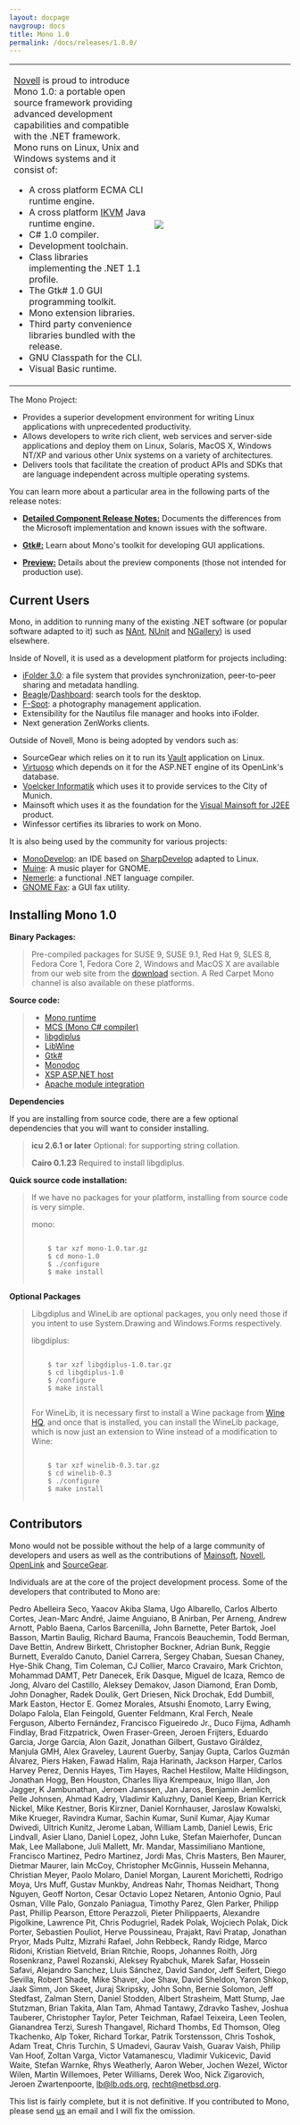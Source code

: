 ```yaml
---
layout: docpage
navgroup: docs
title: Mono 1.0
permalink: /docs/releases/1.0.0/
---
```


<table>
<col width="50%" />
<col width="50%" />
<tbody>
<tr class="odd">
<td align="left"><p><a href="http://www.novell.com">Novell</a> is proud to introduce Mono 1.0: a portable open source framework providing advanced development capabilities and compatible with the .NET framework. Mono runs on Linux, Unix and Windows systems and it consist of:</p>
<ul>
<li>A cross platform ECMA CLI runtime engine.</li>
<li>A cross platform <a href="http://www.ikvm.net">IKVM</a> Java runtime engine.</li>
<li>C# 1.0 compiler.</li>
<li>Development toolchain.</li>
<li>Class libraries implementing the .NET 1.1 profile.</li>
<li>The Gtk# 1.0 GUI programming toolkit.</li>
<li>Mono extension libraries.</li>
<li>Third party convenience libraries bundled with the release.</li>
<li>GNU Classpath for the CLI.</li>
<li>Visual Basic runtime.</li>
</ul></td>
<td align="left"><img src="mono1.gif" /></td>
</tr>
</tbody>
</table>

The Mono Project:

-   Provides a superior development environment for writing Linux applications with unprecedented productivity.
-   Allows developers to write rich client, web services and server-side applications and deploy them on Linux, Solaris, MacOS X, Windows NT/XP and various other Unix systems on a variety of architectures.
-   Delivers tools that facilitate the creation of product APIs and SDKs that are language independent across multiple operating systems.

You can learn more about a particular area in the following parts of the release notes:

-   [**Detailed Component Release Notes:**](features.html) Documents the differences from the Microsoft implementation and known issues with the software.

-   [**Gtk\#:**](gtk-sharp.html) Learn about Mono's toolkit for developing GUI applications.

-   [**Preview:**](preview.html) Details about the preview components (those not intended for production use).

Current Users
-------------

Mono, in addition to running many of the existing .NET software (or popular software adapted to it) such as [NAnt](http://nant.sourceforge.net/), [NUnit](http://www.nunit.org/) and [NGallery](http://www.ngallery.org/)) is used elsewhere.

Inside of Novell, it is used as a development platform for projects including:

-   [iFolder 3.0](http://forge.novell.com/modules/xfmod/project/?ifolder): a file system that provides synchronization, peer-to-peer sharing and metadata handling.
-   [Beagle](http://www.gnome.org/projects/beagle)/[Dashboard](http://www.nat.org/dashboard): search tools for the desktop.
-   [F-Spot](http://www.gnome.org/projects/f-spot): a photography management application.
-   Extensibility for the Nautilus file manager and hooks into iFolder.
-   Next generation ZenWorks clients.

Outside of Novell, Mono is being adopted by vendors such as:

-   SourceGear which relies on it to run its [Vault](http://www.sourcegear.com/vault) application on Linux.
-   [Virtuoso](http://www.openlinksw.com/virtuoso/index.htm) which depends on it for the ASP.NET engine of its OpenLink's database.
-   [Voelcker Informatik](http://www.Voelcker.com) which uses it to provide services to the City of Munich.
-   Mainsoft which uses it as the foundation for the [Visual Mainsoft for J2EE](http://www.mainsoft.com/products/vmw_j2ee.html) product.
-   Winfessor certifies its libraries to work on Mono.

It is also being used by the community for various projects:

-   [MonoDevelop](http://www.monodevelop.com): an IDE based on [SharpDevelop](http://www.icsharpcode.net) adapted to Linux.
-   [Muine](http://muine.gooeylinux.org/): A music player for GNOME.
-   [Nemerle](http://www.nemerle.org): a functional .NET language compiler.
-   [GNOME Fax](http://gfax.cowlug.org/): a GUI fax utility.

Installing Mono 1.0
-------------------

**Binary Packages:**

> Pre-compiled packages for SUSE 9, SUSE 9.1, Red Hat 9, SLES 8, Fedora Core 1, Fedora Core 2, Windows and MacOS X are available from our web site from the [download](http://www.go-mono.com/download.html) section. A Red Carpet Mono channel is also available on these platforms.

**Source code:**

> -   [Mono runtime](http://www.go-mono.com/archive/1.0/mono-1.0.tar.gz)
> -   [MCS (Mono C\# compiler)](http://www.go-mono.com/archive/1.0/mcs-1.0.tar.gz)
> -   [libgdiplus](http://www.go-mono.com/archive/1.0/libgdiplus-1.0.tar.gz)
> -   [LibWine](http://www.go-mono.com/archive/1.0/winelib-0.3.tar.gz)
> -   [Gtk\#](http://www.go-mono.com/archive/1.0/gtk-sharp-1.0.tar.gz)
> -   [Monodoc](http://www.go-mono.com/archive/1.0/monodoc-1.0.tar.gz)
> -   [XSP ASP.NET host](http://www.go-mono.com/archive/1.0/xsp-1.0.tar.gz)
> -   [Apache module integration](http://www.go-mono.com/archive/1.0/mod_mono-1.0.tar.gz)

**Dependencies**

If you are installing from source code, there are a few optional dependencies that you will want to consider installing.

> **icu 2.6.1 or later** Optional: for supporting string collation.
>
> **Cairo 0.1.23** Required to install libgdiplus.

**Quick source code installation:**

> If we have no packages for your platform, installing from source code is very simple.
>
> mono:
>
> ``` shell
>     
>     $ tar xzf mono-1.0.tar.gz
>     $ cd mono-1.0
>     $ ./configure
>     $ make install
>     
> ```

**Optional Packages**

> Libgdiplus and WineLib are optional packages, you only need those if you intent to use System.Drawing and Windows.Forms respectively.
>
> libgdiplus:
>
> ``` shell
>     
>     $ tar xzf libgdiplus-1.0.tar.gz
>     $ cd libgdiplus-1.0
>     $ /configure
>     $ make install
>     
> ```
>
> For WineLib, it is necessary first to install a Wine package from [Wine HQ](http://www.winehq.com), and once that is installed, you can install the WineLib package, which is now just an extension to Wine instead of a modification to Wine:
>
> ``` shell
>     
>     $ tar xzf winelib-0.3.tar.gz
>     $ cd winelib-0.3
>     $ ./configure
>     $ make install
>     
> ```

Contributors
------------

Mono would not be possible without the help of a large community of developers and users as well as the contributions of [Mainsoft](http://www.mainsoft.com), [Novell](http://www.novell.com), [OpenLink](http://www.openlinksw.com) and [SourceGear](http://www.sourcegear.com).

Individuals are at the core of the project development process. Some of the developers that contributed to Mono are:

Pedro Abelleira Seco, Yaacov Akiba Slama, Ugo Albarello, Carlos Alberto Cortes, Jean-Marc André, Jaime Anguiano, B Anirban, Per Arneng, Andrew Arnott, Pablo Baena, Carlos Barcenilla, John Barnette, Peter Bartok, Joel Basson, Martin Baulig, Richard Bauma, Francois Beauchemin, Todd Berman, Dave Bettin, Andrew Birkett, Christopher Bockner, Adrian Bunk, Reggie Burnett, Everaldo Canuto, Daniel Carrera, Sergey Chaban, Suesan Chaney, Hye-Shik Chang, Tim Coleman, CJ Collier, Marco Cravairo, Mark Crichton, Mohammad DAMT, Petr Danecek, Erik Dasque, Miguel de Icaza, Remco de Jong, Alvaro del Castillo, Aleksey Demakov, Jason Diamond, Eran Domb, John Donagher, Radek Doulik, Gert Driesen, Nick Drochak, Edd Dumbill, Mark Easton, Hector E. Gomez Morales, Atsushi Enomoto, Larry Ewing, Dolapo Falola, Elan Feingold, Guenter Feldmann, Kral Ferch, Neale Ferguson, Alberto Fernández, Francisco Figueiredo Jr., Duco Fijma, Adhamh Findlay, Brad Fitzpatrick, Owen Fraser-Green, Jeroen Frijters, Eduardo Garcia, Jorge García, Alon Gazit, Jonathan Gilbert, Gustavo Giráldez, Manjula GMH, Alex Graveley, Laurent Guerby, Sanjay Gupta, Carlos Guzmán Álvarez, Piers Haken, Fawad Halim, Raja Harinath, Jackson Harper, Carlos Harvey Perez, Dennis Hayes, Tim Hayes, Rachel Hestilow, Malte Hildingson, Jonathan Hogg, Ben Houston, Charles Iliya Krempeaux, Inigo Illan, Jon Jagger, K Jambunathan, Jeroen Janssen, Jan Jaros, Benjamin Jemlich, Pelle Johnsen, Ahmad Kadry, Vladimir Kaluzhny, Daniel Keep, Brian Kerrick Nickel, Mike Kestner, Boris Kirzner, Daniel Kornhauser, Jaroslaw Kowalski, Mike Krueger, Ravindra Kumar, Sachin Kumar, Sunil Kumar, Ajay Kumar Dwivedi, Ultrich Kunitz, Jerome Laban, William Lamb, Daniel Lewis, Eric Lindvall, Asier Llano, Daniel Lopez, John Luke, Stefan Maierhofer, Duncan Mak, Lee Mallabone, Juli Mallett, Mr. Mandar, Massimiliano Mantione, Francisco Martinez, Pedro Martinez, Jordi Mas, Chris Masters, Ben Maurer, Dietmar Maurer, Iain McCoy, Christopher McGinnis, Hussein Mehanna, Christian Meyer, Paolo Molaro, Daniel Morgan, Laurent Morichetti, Rodrigo Moya, Urs Muff, Gustav Munkby, Andreas Nahr, Thomas Neidhart, Thong Nguyen, Geoff Norton, Cesar Octavio Lopez Netaren, Antonio Ognio, Paul Osman, Ville Palo, Gonzalo Paniagua, Timothy Parez, Glen Parker, Philipp Past, Phillip Pearson, Ettore Perazzoli, Pieter Philippaerts, Alexandre Pigolkine, Lawrence Pit, Chris Podugriel, Radek Polak, Wojciech Polak, Dick Porter, Sebastien Pouliot, Herve Poussineau, Prajakt, Ravi Pratap, Jonathan Pryor, Mads Pultz, Mizrahi Rafael, John Rebbeck, Randy Ridge, Marco Ridoni, Kristian Rietveld, Brian Ritchie, Roops, Johannes Roith, Jörg Rosenkranz, Pawel Rozanski, Aleksey Ryabchuk, Marek Safar, Hossein Safavi, Alejandro Sanchez, Lluis Sánchez, David Sandor, Jeff Seifert, Diego Sevilla, Robert Shade, Mike Shaver, Joe Shaw, David Sheldon, Yaron Shkop, Jaak Simm, Jon Skeet, Juraj Skripsky, John Sohn, Bernie Solomon, Jeff Stedfast, Zalman Stern, Daniel Stodden, Albert Strasheim, Matt Stump, Jae Stutzman, Brian Takita, Alan Tam, Ahmad Tantawy, Zdravko Tashev, Joshua Tauberer, Christopher Taylor, Peter Teichman, Rafael Teixeira, Leen Teolen, Gianandrea Terzi, Suresh Thangavel, Richard Thombs, Ed Thomson, Oleg Tkachenko, Alp Toker, Richard Torkar, Patrik Torstensson, Chris Toshok, Adam Treat, Chris Turchin, S Umadevi, Gaurav Vaish, Guarav Vaish, Philip Van Hoof, Zoltan Varga, Victor Vatamanescu, Vladimir Vukicevic, David Waite, Stefan Warnke, Rhys Weatherly, Aaron Weber, Jochen Wezel, Wictor Wilen, Martin Willemoes, Peter Williams, Derek Woo, Nick Zigarovich, Jeroen Zwartenpoorte, lb@lb.ods.org, recht@netbsd.org.

This list is fairly complete, but it is not definitive. If you contributed to Mono, please send [us](mailto:monobeta@ximian.com) an email and I will fix the omission.
